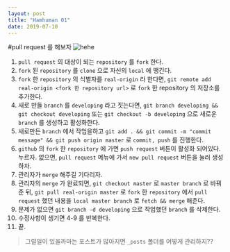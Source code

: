 ```yaml
---
layout: post
title: "Hamhuman 01"
date: 2019-07-10
---
```

#pull request 를 해보자
![hehe](https://travis-ci.com/herdin/SimpleJava.svg?branch=master)
1. `pull request` 의 대상이 되는 `repository` 를 `fork` 한다.
2. `fork` 된 `repository` 를 `clone` 으로 자신의 `local` 에 땡긴다.
3. `fork` 한 `repository` 의 식별자를 `real-origin` 라 한다면, `git remote add real-origin <fork 한 repository url>` 로 `fork` 한 repository 의 저장소를 추가한다.
4. 새로 만들 `branch` 를 `developing` 라고 짓는다면, `git branch developing && git checkout developing` 또는 `git checkout -b developing` 으로 새로운 `branch` 를 생성하고 활성화한다.
5. 새로만든 `branch` 에서 작업을하고 `git add . && git commit -m "commit message" && git push origin master` 로 `commit, push` 를 진행한다.
6. `github` 의 `fork` 한 `repository` 에 가면 `push request` 버튼이 활성화 되어있다. 누르자. 없으면, `pull request` 메뉴에 가서 `new pull request` 버튼을 눌러 생성하자.
7. 관리자가 `merge` 해주길 기다리자.
8. 관리자의 `merge` 가 완료되면, `git checkout master` 로 `master branch` 로 바꿔준 뒤, `git pull real-origin master` 로 `fork` 한 `repository` 에서 `pull request` 했던 내용을 `local master branch` 로 `fetch && merge` 해준다.
9. 문제가 없으면 `git branch -d developing` 으로 작업했던 `branch` 를 삭제한다.
10. 수정사항이 생기면 4-9 를 반복한다.
11. 끝.

> 그럴일이 있을까마는 포스트가 많아지면 `_posts` 폴더를 어떻게 관리하지??
